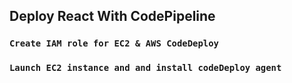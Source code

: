 ## Deploy React With CodePipeline
### `Create IAM role for EC2 & AWS CodeDeploy`
### `Launch EC2 instance and and install codeDeploy agent`

